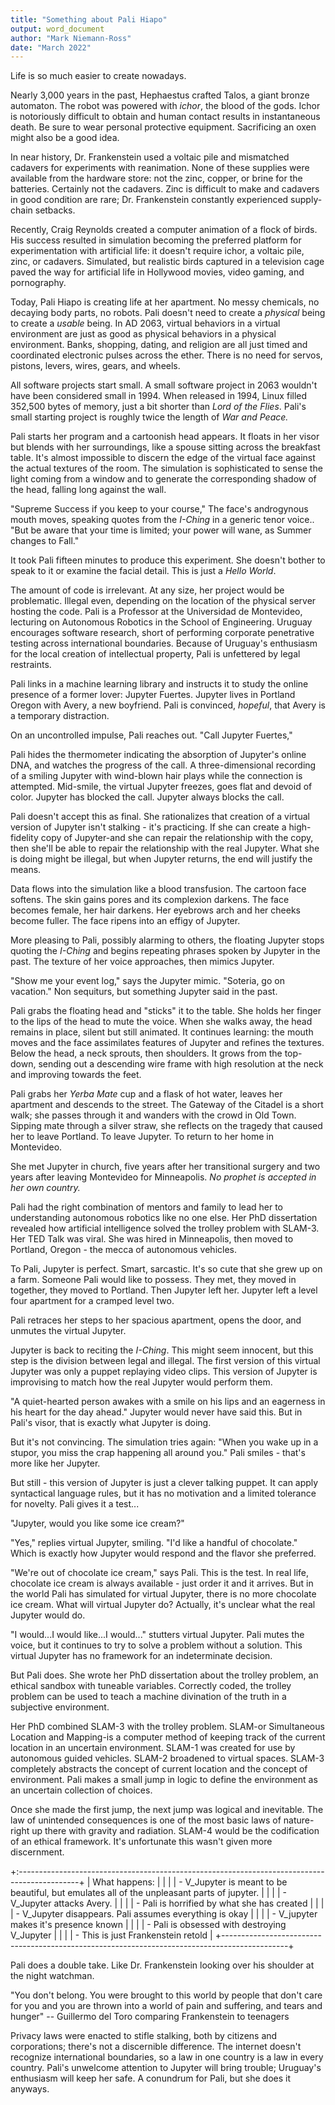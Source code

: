 ```yaml
---
title: "Something about Pali Hiapo"
output: word_document
author: "Mark Niemann-Ross"
date: "March 2022"
---
```


Life is so much easier to create nowadays.

Nearly 3,000 years in the past, Hephaestus crafted Talos, a giant bronze automaton. The robot was powered with *ichor*, the blood of the gods. Ichor is notoriously difficult to obtain and human contact results in instantaneous death. Be sure to wear personal protective equipment. Sacrificing an oxen might also be a good idea.

In near history, Dr. Frankenstein used a voltaic pile and mismatched cadavers for experiments with reanimation. None of these supplies were available from the hardware store: not the zinc, copper, or brine for the batteries. Certainly not the cadavers. Zinc is difficult to make and cadavers in good condition are rare; Dr. Frankenstein constantly experienced supply-chain setbacks.

Recently, Craig Reynolds created a computer animation of a flock of birds. His success resulted in simulation becoming the preferred platform for experimentation with artificial life: it doesn't require ichor, a voltaic pile, zinc, or cadavers. Simulated, but realistic birds captured in a television cage paved the way for artificial life in Hollywood movies, video gaming, and pornography.

Today, Pali Hiapo is creating life at her apartment. No messy chemicals, no decaying body parts, no robots. Pali doesn't need to create a *physical* being to create a *usable* being. In AD 2063, virtual behaviors in a virtual environment are just as good as physical behaviors in a physical environment. Banks, shopping, dating, and religion are all just timed and coordinated electronic pulses across the ether. There is no need for servos, pistons, levers, wires, gears, and wheels.

All software projects start small. A small software project in 2063 wouldn't have been considered small in 1994. When released in 1994, Linux filled 352,500 bytes of memory, just a bit shorter than *Lord of the Flies*. Pali's small starting project is roughly twice the length of *War and Peace.*

Pali starts her program and a cartoonish head appears. It floats in her visor but blends with her surroundings, like a spouse sitting across the breakfast table. It's almost impossible to discern the edge of the virtual face against the actual textures of the room. The simulation is sophisticated to sense the light coming from a window and to generate the corresponding shadow of the head, falling long against the wall.

"Supreme Success if you keep to your course," The face's androgynous mouth moves, speaking quotes from the *I-Ching* in a generic tenor voice.. "But be aware that your time is limited; your power will wane, as Summer changes to Fall."

It took Pali fifteen minutes to produce this experiment. She doesn't bother to speak to it or examine the facial detail. This is just a *Hello World*.

The amount of code is irrelevant. At any size, her project would be problematic. Illegal even, depending on the location of the physical server hosting the code. Pali is a Professor at the Universidad de Montevideo, lecturing on Autonomous Robotics in the School of Engineering. Uruguay encourages software research, short of performing corporate penetrative testing across international boundaries. Because of Uruguay's enthusiasm for the local creation of intellectual property, Pali is unfettered by legal restraints.

Pali links in a machine learning library and instructs it to study the online presence of a former lover: Jupyter Fuertes. Jupyter lives in Portland Oregon with Avery, a new boyfriend. Pali is convinced, *hopeful*, that Avery is a temporary distraction.

On an uncontrolled impulse, Pali reaches out. "Call Jupyter Fuertes,"

Pali hides the thermometer indicating the absorption of Jupyter's online DNA, and watches the progress of the call. A three-dimensional recording of a smiling Jupyter with wind-blown hair plays while the connection is attempted. Mid-smile, the virtual Jupyter freezes, goes flat and devoid of color. Jupyter has blocked the call. Jupyter always blocks the call.

Pali doesn't accept this as final. She rationalizes that creation of a virtual version of Jupyter isn't stalking - it's practicing. If she can create a high-fidelity copy of Jupyter-and she can repair the relationship with the copy, then she'll be able to repair the relationship with the real Jupyter. What she is doing might be illegal, but when Jupyter returns, the end will justify the means.

Data flows into the simulation like a blood transfusion. The cartoon face softens. The skin gains pores and its complexion darkens. The face becomes female, her hair darkens. Her eyebrows arch and her cheeks become fuller. The face ripens into an effigy of Jupyter.

More pleasing to Pali, possibly alarming to others, the floating Jupyter stops quoting the *I-Ching* and begins repeating phrases spoken by Jupyter in the past. The texture of her voice approaches, then mimics Jupyter.

"Show me your event log," says the Jupyter mimic. "Soteria, go on vacation." Non sequiturs, but something Jupyter said in the past.

Pali grabs the floating head and "sticks" it to the table. She holds her finger to the lips of the head to mute the voice. When she walks away, the head remains in place, silent but still animated. It continues learning: the mouth moves and the face assimilates features of Jupyter and refines the textures. Below the head, a neck sprouts, then shoulders. It grows from the top-down, sending out a descending wire frame with high resolution at the neck and improving towards the feet.

Pali grabs her *Yerba Mate* cup and a flask of hot water, leaves her apartment and descends to the street. The Gateway of the Citadel is a short walk; she passes through it and wanders with the crowd in Old Town. Sipping mate through a silver straw, she reflects on the tragedy that caused her to leave Portland. To leave Jupyter. To return to her home in Montevideo.

She met Jupyter in church, five years after her transitional surgery and two years after leaving Montevideo for Minneapolis. *No prophet is accepted in her own country.*

Pali had the right combination of mentors and family to lead her to understanding autonomous robotics like no one else. Her PhD dissertation revealed how artificial intelligence solved the trolley problem with SLAM-3. Her TED Talk was viral. She was hired in Minneapolis, then moved to Portland, Oregon - the mecca of autonomous vehicles.

To Pali, Jupyter is perfect. Smart, sarcastic. It's so cute that she grew up on a farm. Someone Pali would like to possess. They met, they moved in together, they moved to Portland. Then Jupyter left her. Jupyter left a level four apartment for a cramped level two.

Pali retraces her steps to her spacious apartment, opens the door, and unmutes the virtual Jupyter.

Jupyter is back to reciting the *I-Ching*. This might seem innocent, but this step is the division between legal and illegal. The first version of this virtual Jupyter was only a puppet replaying video clips. This version of Jupyter is improvising to match how the real Jupyter would perform them.

"A quiet-hearted person awakes with a smile on his lips and an eagerness in his heart for the day ahead." Jupyter would never have said this. But in Pali's visor, that is exactly what Jupyter is doing.

But it's not convincing. The simulation tries again: "When you wake up in a stupor, you miss the crap happening all around you." Pali smiles - that's more like her Jupyter.

But still - this version of Jupyter is just a clever talking puppet. It can apply syntactical language rules, but it has no motivation and a limited tolerance for novelty. Pali gives it a test...

"Jupyter, would you like some ice cream?"

"Yes," replies virtual Jupyter, smiling. "I'd like a handful of chocolate." Which is exactly how Jupyter would respond and the flavor she preferred.

"We're out of chocolate ice cream," says Pali. This is the test. In real life, chocolate ice cream is always available - just order it and it arrives. But in the world Pali has simulated for virtual Jupyter, there is no more chocolate ice cream. What will virtual Jupyter do? Actually, it's unclear what the real Jupyter would do.

"I would...I would like...I would..." stutters virtual Jupyter. Pali mutes the voice, but it continues to try to solve a problem without a solution. This virtual Jupyter has no framework for an indeterminate decision.

But Pali does. She wrote her PhD dissertation about the trolley problem, an ethical sandbox with tuneable variables. Correctly coded, the trolley problem can be used to teach a machine divination of the truth in a subjective environment.

Her PhD combined SLAM-3 with the trolley problem. SLAM-or Simultaneous Location and Mapping-is a computer method of keeping track of the current location in an uncertain environment. SLAM-1 was created for use by autonomous guided vehicles. SLAM-2 broadened to virtual spaces. SLAM-3 completely abstracts the concept of current location and the concept of environment. Pali makes a small jump in logic to define the environment as an uncertain collection of choices.

Once she made the first jump, the next jump was logical and inevitable. The law of unintended consequences is one of the most basic laws of nature-right up there with gravity and radiation. SLAM-4 would be the codification of an ethical framework. It's unfortunate this wasn't given more discernment.

+:---------------------------------------------------------------------------------------------+
| What happens:                                                                                |
|                                                                                              |
| -   V_Jupyter is meant to be beautiful, but emulates all of the unpleasant parts of jupyter. |
|                                                                                              |
| -   V_Jupyter attacks Avery.                                                                 |
|                                                                                              |
| -   Pali is horrified by what she has created                                                |
|                                                                                              |
| -   V_Jupyter disappears. Pali assumes everything is okay                                    |
|                                                                                              |
| -   V_jupyter makes it's presence known                                                      |
|                                                                                              |
| -   Pali is obsessed with destroying V_Jupyter                                               |
|                                                                                              |
| -   This is just Frankenstein retold                                                         |
+----------------------------------------------------------------------------------------------+

Pali does a double take. Like Dr. Frankenstein looking over his shoulder at the night watchman.

"You don't belong. You were brought to this world by people that don't care for you and you are thrown into a world of pain and suffering, and tears and hunger" -- Guillermo del Toro comparing Frankenstein to teenagers

Privacy laws were enacted to stifle stalking, both by citizens and corporations; there's not a discernible difference. The internet doesn't recognize international boundaries, so a law in one country is a law in every country. Pali's unwelcome attention to Jupyter will bring trouble; Uruguay's enthusiasm will keep her safe. A conundrum for Pali, but she does it anyways.

 
